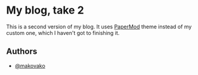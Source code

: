 # My blog, take 2

This is a second version of my blog. It uses [PaperMod](https://adityatelange.github.io/hugo-PaperMod/) theme instead of my custom one, which I haven't got to finishing it. 

## Authors

- [@makovako](https://www.github.com/makovako)

  